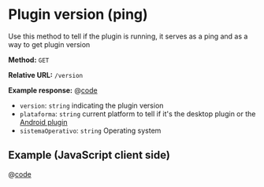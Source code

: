 # Plugin version (ping)

Use this method to tell if the plugin is
running, it serves as a ping and as a way
to get plugin version


**Method:** `GET`

**Relative URL:** `/version`

**Example response:**
@[code](./respuesta_version.json)

- `version`: `string` indicating the plugin version
- `plataforma`: `string` current platform to tell if it's the desktop plugin or the [Android plugin](#)
- `sistemaOperativo`: `string` Operating system

## Example (JavaScript client side)

@[code](./version.js)